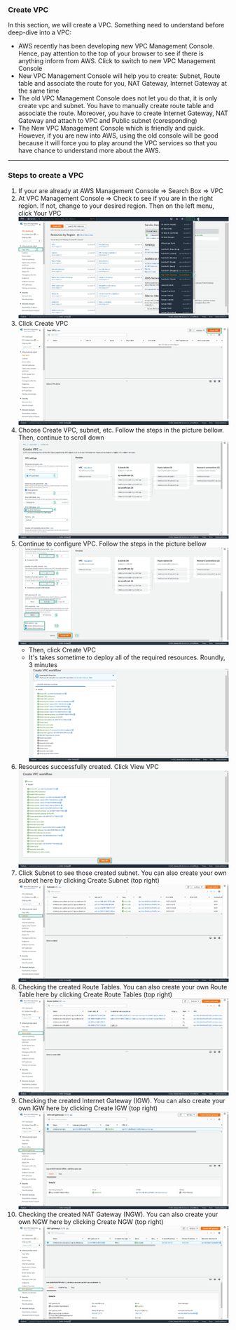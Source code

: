 ### Create VPC

In this section, we will create a VPC. Something need to understand before deep-dive into a VPC:
- AWS recently has been developing new VPC Management Console. Hence, pay attention to the top of your browser to see if there is anything inform from AWS. Click to switch to new VPC Management Console
- New VPC Management Console will help you to create: Subnet, Route table and associate the route for you, NAT Gateway, Internet Gateway at the same time
- The old VPC Management Console does not let you do that, it is only create vpc and subnet. You have to manually create route table and associate the route. Moreover, you have to create Internet Gateway, NAT Gateway and attach to VPC and Public subnet (coresponding)
- The New VPC Management Console which is friendly and quick. However, if you are new into AWS, using the old console will be good because it will force you to play around the VPC services so that you have chance to understand more about the AWS.
  
---
### Steps to create a VPC
1. If your are already at AWS Management Console => Search Box => VPC
2. At VPC Management Console => Check to see if you are in the right region. If not, change to your desired region. Then on the left menu, click Your VPC
  ![VPC](images/vpc-1.jpg)
3. Click Create VPC
  ![VPC](images/vpc-2.jpg)
4. Choose Create VPC, subnet, etc. Follow the steps in the picture bellow.    Then, continue to scroll down
  ![VPC](images/vpc-3.jpg)
5. Continue to configure VPC. Follow the steps in the picture bellow
  ![VPC](images/vpc-4.jpg)
   - Then, click Create VPC
   - It's takes sometime to deploy all of the required resources. Roundly, 3 minutes
  ![VPC](images/vpc-5.jpg)
6. Resources successfully created. Click View VPC
  ![VPC](images/vpc-6.jpg)
7. Click Subnet to see those created subnet. You can also create your own subnet here by clicking Create Subnet (top right)
  ![VPC](images/vpc-7.jpg)
8. Checking the created Route Tables. You can also create your own Route Table here by clicking Create Route Tables (top right)
  ![VPC](images/vpc-8.jpg)
9. Checking the created Internet Gateway (IGW). You can also create your own IGW here by clicking Create IGW (top right)
  ![VPC](images/vpc-9.jpg)
10. Checking the created NAT Gateway (NGW). You can also create your own NGW here by clicking Create NGW (top right)
  ![VPC](images/vpc-10.jpg)
